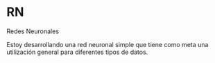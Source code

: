# RN
Redes Neuronales

Estoy desarrollando una red neuronal simple que tiene como meta una utilización general para diferentes tipos de datos.
